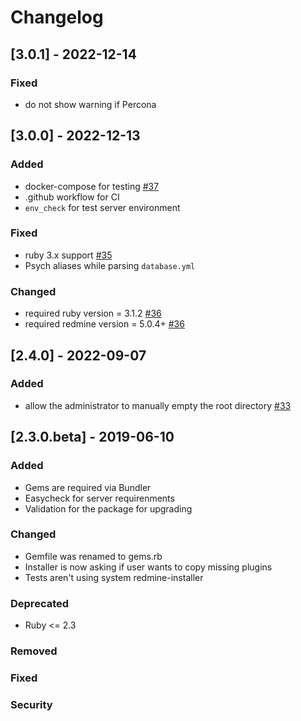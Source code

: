 # Changelog


## [3.0.1] - 2022-12-14
### Fixed
- do not show warning if Percona
## [3.0.0] - 2022-12-13
### Added
- docker-compose for testing [#37](https://github.com/easyredmine/redmine-installer/pull/37)
- .github workflow for CI
- `env_check` for test server environment
### Fixed
- ruby 3.x support [#35](https://github.com/easyredmine/redmine-installer/pull/35)
- Psych aliases while parsing `database.yml`
### Changed
- required ruby version = 3.1.2 [#36](https://github.com/easyredmine/redmine-installer/pull/36)
- required redmine version = 5.0.4+ [#36](https://github.com/easyredmine/redmine-installer/pull/36)

## [2.4.0] - 2022-09-07
### Added
- allow the administrator to manually empty the root directory [#33](https://github.com/easyredmine/redmine-installer/pull/33)

## [2.3.0.beta] - 2019-06-10

### Added
- Gems are required via Bundler
- Easycheck for server requirenments
- Validation for the package for upgrading

### Changed
- Gemfile was renamed to gems.rb
- Installer is now asking if user wants to copy missing plugins
- Tests aren't using system redmine-installer

### Deprecated
- Ruby <= 2.3

### Removed

### Fixed

### Security

